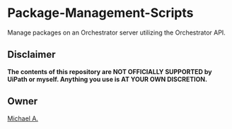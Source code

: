 # Package-Management-Scripts

Manage packages on an Orchestrator server utilizing the Orchestrator API.

## Disclaimer

**The contents of this repository are NOT OFFICIALLY SUPPORTED by UiPath or myself. Anything you use is AT YOUR OWN DISCRETION.**

## Owner

[Michael A.](https://linkedin.com/in/magarenzo)

